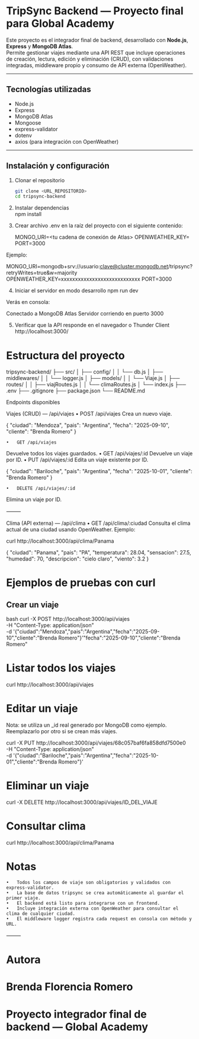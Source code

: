 # TripSync Backend — Proyecto final para Global Academy

Este proyecto es el integrador final de backend, desarrollado con **Node.js**, **Express** y **MongoDB Atlas**.  
Permite gestionar viajes mediante una API REST que incluye operaciones de creación, lectura, edición y eliminación (CRUD), con validaciones integradas, middleware propio y consumo de API externa (OpenWeather).

---

## Tecnologías utilizadas

- Node.js
- Express
- MongoDB Atlas
- Mongoose
- express-validator
- dotenv
- axios (para integración con OpenWeather)

---

## Instalación y configuración

1. Clonar el repositorio  
   ```bash
   git clone <URL_REPOSITORIO>
   cd tripsync-backend

2.	Instalar dependencias  
    npm install


3.	Crear archivo .env en la raíz del proyecto con el siguiente contenido:

    MONGO_URI=<tu cadena de conexión de Atlas>
OPENWEATHER_KEY=<tu api key de OpenWeather>
PORT=3000


Ejemplo:

MONGO_URI=mongodb+srv://usuario:clave@cluster.mongodb.net/tripsync?retryWrites=true&w=majority
OPENWEATHER_KEY=xxxxxxxxxxxxxxxxxxxxxxxxxxxx
PORT=3000


4.	Iniciar el servidor en modo desarrollo
    npm run dev


  Verás en consola:

  Conectado a MongoDB Atlas
  Servidor corriendo en puerto 3000

5.	Verificar que la API responde en el navegador o Thunder Client
    http://localhost:3000/



# Estructura del proyecto


tripsync-backend/
├── src/
│   ├── config/
│   │   └── db.js
│   ├── middlewares/
│   │   └── logger.js
│   ├── models/
│   │   └── Viaje.js
│   ├── routes/
│   │   ├── viajRoutes.js
│   │   └── climaRoutes.js
│   └── index.js
├── .env
├── .gitignore
├── package.json
└── README.md



Endpoints disponibles

Viajes (CRUD) — /api/viajes
	•	POST /api/viajes
Crea un nuevo viaje.

{
  "ciudad": "Mendoza",
  "pais": "Argentina",
  "fecha": "2025-09-10",
  "cliente": "Brenda Romero"
}



	•	GET /api/viajes
Devuelve todos los viajes guardados.
	•	GET /api/viajes/:id
Devuelve un viaje por ID.
	•	PUT /api/viajes/:id
Edita un viaje existente por ID.


{
  "ciudad": "Bariloche",
  "pais": "Argentina",
  "fecha": "2025-10-01",
  "cliente": "Brenda Romero"
}

	•	DELETE /api/viajes/:id
Elimina un viaje por ID.

⸻

Clima (API externa) — /api/clima
	•	GET /api/clima/:ciudad
Consulta el clima actual de una ciudad usando OpenWeather.
Ejemplo:


curl http://localhost:3000/api/clima/Panama


{
  "ciudad": "Panama",
  "pais": "PA",
  "temperatura": 28.04,
  "sensacion": 27.5,
  "humedad": 70,
  "descripcion": "cielo claro",
  "viento": 3.2
}


# Ejemplos de pruebas con curl

## Crear un viaje
bash
curl -X POST http://localhost:3000/api/viajes \
-H "Content-Type: application/json" \
-d '{"ciudad":"Mendoza","pais":"Argentina","fecha":"2025-09-10","cliente":"Brenda Romero"}'"fecha":"2025-09-10","cliente":"Brenda Romero"

# Listar todos los viajes
curl http://localhost:3000/api/viajes

# Editar un viaje

Nota: se utiliza un _id real generado por MongoDB como ejemplo.
Reemplazarlo por otro si se crean más viajes.

curl -X PUT http://localhost:3000/api/viajes/68c057baf6fa858dfd7500e0 \
-H "Content-Type: application/json" \
-d '{"ciudad":"Bariloche","pais":"Argentina","fecha":"2025-10-01","cliente":"Brenda Romero"}'


# Eliminar un viaje
curl -X DELETE http://localhost:3000/api/viajes/ID_DEL_VIAJE

# Consultar clima
curl http://localhost:3000/api/clima/Panama




# Notas
	•	Todos los campos de viaje son obligatorios y validados con express-validator.
	•	La base de datos tripsync se crea automáticamente al guardar el primer viaje.
	•	El backend está listo para integrarse con un frontend.
	•	Incluye integración externa con OpenWeather para consultar el clima de cualquier ciudad.
	•	El middleware logger registra cada request en consola con método y URL.

⸻

# Autora

# Brenda Florencia Romero
# Proyecto integrador final de backend — Global Academy

